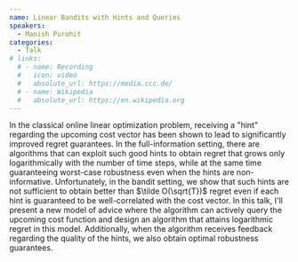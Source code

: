 ```yaml
---
name: Linear Bandits with Hints and Queries
speakers:
  - Manish Purohit
categories:
  - Talk
# links:
  # - name: Recording
  #   icon: video
  #   absolute_url: https://media.ccc.de/
  # - name: Wikipedia
  #   absolute_url: https://en.wikipedia.org
---
```


In the classical online linear optimization problem, receiving a "hint" regarding the upcoming cost vector has been shown to lead to significantly improved regret guarantees. In the full-information setting, there are algorithms that can exploit such good hints to obtain regret that grows only logarithmically with the number of time steps, while at the same time guaranteeing worst-case robustness even when the hints are non-informative. Unfortunately, in the bandit setting, we show that such hints are not sufficient  to obtain better than $\tilde O(\sqrt{T})$ regret even if each hint is guaranteed to be well-correlated with the cost vector. In this talk, I'll present a new model of advice where the algorithm can actively query the upcoming cost function and design an algorithm that attains logarithmic regret in this model. Additionally, when the algorithm receives feedback regarding the quality of the hints, we also obtain optimal robustness guarantees.